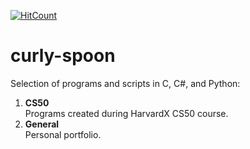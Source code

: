 [![HitCount](http://hits.dwyl.com/gusleak/curly-spoon.svg)](http://hits.dwyl.com/gusleak/curly-spoon)
# curly-spoon
Selection of programs and scripts in C, C#, and Python:

1. **CS50**\
Programs created during HarvardX CS50 course.
2. **General**\
Personal portfolio.
